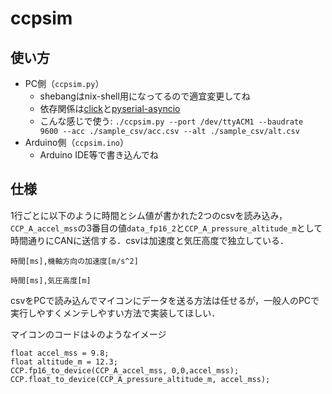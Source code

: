 # ccpsim

## 使い方

* PC側（`ccpsim.py`）
  * shebangはnix-shell用になってるので適宜変更してね
  * 依存関係は[click][click]と[pyserial-asyncio][pyserial-asyncio]
  * こんな感じで使う: `./ccpsim.py --port /dev/ttyACM1 --baudrate 9600 --acc ./sample_csv/acc.csv --alt ./sample_csv/alt.csv`
* Arduino側（`ccpsim.ino`）
  * Arduino IDE等で書き込んでね

## 仕様

1行ごとに以下のように時間とシム値が書かれた2つのcsvを読み込み，`CCP_A_accel_mss`の3番目の値`data_fp16_2`と`CCP_A_pressure_altitude_m`として時間通りにCANに送信する．csvは加速度と気圧高度で独立している．

```
時間[ms],機軸方向の加速度[m/s^2]
```

```
時間[ms],気圧高度[m]
```

csvをPCで読み込んでマイコンにデータを送る方法は任せるが，一般人のPCで実行しやすくメンテしやすい方法で実装してほしい．

マイコンのコードは↓のようなイメージ
```
float accel_mss = 9.8;
float altitude_m = 12.3;
CCP.fp16_to_device(CCP_A_accel_mss, 0,0,accel_mss);
CCP.float_to_device(CCP_A_pressure_altitude_m, accel_mss);
```

[click]: https://github.com/pallets/click/
[pyserial-asyncio]: https://github.com/pyserial/pyserial-asyncio
